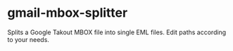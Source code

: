 # gmail-mbox-splitter

Splits a Google Takout MBOX file into single EML files. Edit paths according to your needs.
